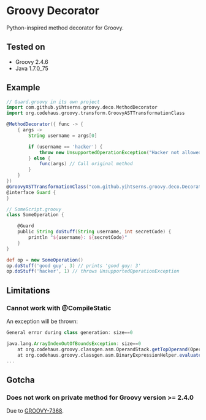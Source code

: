 Groovy Decorator
================
Python-inspired method decorator for Groovy.

Tested on
---------
- Groovy 2.4.6
- Java 1.7.0_75

Example
-------
```groovy
// Guard.groovy in its own project
import com.github.yihtserns.groovy.deco.MethodDecorator
import org.codehaus.groovy.transform.GroovyASTTransformationClass

@MethodDecorator({ func -> {
    { args ->
        String username = args[0]

        if (username == 'hacker') {
            throw new UnsupportedOperationException("Hacker not allowed")
        } else {
            func(args) // Call original method
        }
    }
})
@GroovyASTTransformationClass("com.github.yihtserns.groovy.deco.DecoratorASTTransformation")
@interface Guard {
}
```

```groovy
// SomeScript.groovy
class SomeOperation {

    @Guard
    public String doStuff(String username, int secretCode) {
        println "${username}: ${secretCode}"
    }
}

def op = new SomeOperation()
op.doStuff('good guy', 3) // prints 'good guy: 3'
op.doStuff('hacker', 1) // throws UnsupportedOperationException
```

Limitations
-----------
### Cannot work with @CompileStatic
An exception will be thrown:
```groovy
General error during class generation: size==0

java.lang.ArrayIndexOutOfBoundsException: size==0
	at org.codehaus.groovy.classgen.asm.OperandStack.getTopOperand(OperandStack.java:729)
	at org.codehaus.groovy.classgen.asm.BinaryExpressionHelper.evaluateEqual(BinaryExpressionHelper.java:306)
...
```

Gotcha
------
### Does not work on private method for Groovy version >= 2.4.0
Due to [GROOVY-7368](https://issues.apache.org/jira/browse/GROOVY-7368).
